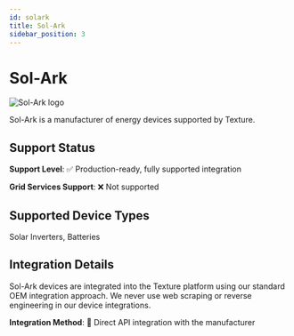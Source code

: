 ```yaml
---
id: solark
title: Sol-Ark
sidebar_position: 3
---
```


# Sol-Ark

<div style={{ textAlign: 'center', margin: '20px 0' }}>
  <img 
    src="https://device.cms.texture.energy/logo/%20Sol-Ark%20Vector%20Icon.svg" 
    alt="Sol-Ark logo" 
    style={{ maxWidth: '200px', maxHeight: '150px' }}
  />
</div>

Sol-Ark is a manufacturer of energy devices supported by Texture.



## Support Status

**Support Level**: ✅ Production-ready, fully supported integration

**Grid Services Support**: ❌ Not supported

## Supported Device Types

Solar Inverters, Batteries

## Integration Details

Sol-Ark devices are integrated into the Texture platform using our standard OEM integration approach. We never use web scraping or reverse engineering in our device integrations.

**Integration Method**: 🔌 Direct API integration with the manufacturer




